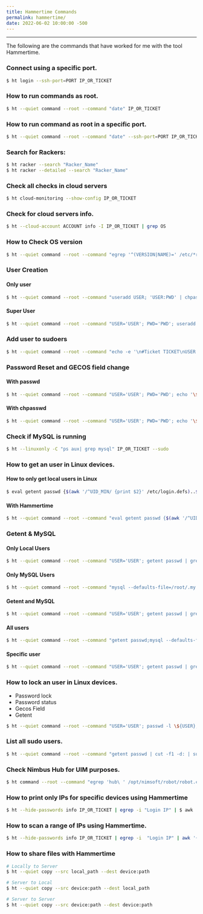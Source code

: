 ```yaml
---
title: Hammertime Commands
permalink: hammertime/
date: 2022-06-02 10:00:00 -500
---
```

---
The following are the commands that have worked for me with the tool Hammertime.

### Connect using a specific port.
```sh
$ ht login --ssh-port=PORT IP_OR_TICKET
```

### How to run commands as root.
```sh
$ ht --quiet command --root --command "date" IP_OR_TICKET
```

### How to run command as root in a specific port.
```sh
$ ht --quiet command --root --command "date" --ssh-port=PORT IP_OR_TICKET
```

### Search for Rackers:
```sh
$ ht racker --search "Racker_Name"
$ ht racker --detailed --search "Racker_Name"
```

### Check all checks in cloud servers
```sh
$ ht cloud-monitoring --show-config IP_OR_TICKET
```

### Check for cloud servers info.
```sh
$ ht --cloud-account ACCOUNT info -I IP_OR_TICKET | grep OS
```

### How to Check OS version
```sh
$ ht --quiet command --root --command "egrep '^(VERSION|NAME)=' /etc/*release;" IP_OR_TICKET
```

### User Creation

#### Only user
```sh
$ ht --quiet command --root --command "useradd USER; 'USER:PWD' | chpasswd; chage -l USER" IP_OR_TICKET
```

#### Super User
```sh
$ ht --quiet command --root --command "USER='USER'; PWD='PWD'; useradd -c 'Created as per TICKET' \${USER}; echo 'USER:\${PWD}' | chpasswd; chage -l \${USER} | head -1; getent passwd \${USER}; echo -e '\n#Ticket TICKET\nUSER ALL=(ALL) ALL' >> /etc/sudoers; tail -2 /etc/sudoers; sudo -l -U \${USER} | tail -2; visudo -c;" IP_OR_TICKET
```

### Add user to sudoers
```sh
$ ht --quiet command --root --command "echo -e '\n#Ticket TICKET\nUSER  ALL=(ALL) ALL' >> /etc/sudoers; tail -2 /etc/sudoers; sudo -l -U adm_kala" IP_OR_TICKET
```

### Password Reset and GECOS field change

#### With passwd
```sh
$ ht --quiet command --root --command "USER='USER'; PWD='PWD'; echo '\${PWD}' | passwd --stdin \${USER}; chage -l \${USER} | head -2; usermod -c  'USER_NAME - TICKET' \${USER};" IP_OR_TICKET
```

#### With chpasswd
```sh
$ ht --quiet command --root --command "USER='USER'; PWD='PWD'; echo '\${USER}:\${PWD}' | chpasswd; chage -l \${USER} | head -2; usermod -c  'USER_NAME - TICKET' \${USER};" IP_OR_TICKET
```

### Check if MySQL is running
```sh
$ ht --linuxonly -C "ps aux| grep mysql" IP_OR_TICKET --sudo
```

### How to get an user in Linux devices.

#### How to only get local users in Linux
```sh
$ eval getent passwd {$(awk '/^UID_MIN/ {print $2}' /etc/login.defs)..$(awk '/^UID_MAX/ {print $2}' /etc/login.defs)};
```

#### With Hammertime
```sh
$ ht --quiet command --root --command "eval getent passwd {$(awk '/^UID_MIN/ {print $2}' /etc/login.defs)..$(awk '/^UID_MAX/ {print $2}' /etc/login.defs)};" IP_OR_TICKET
```

### Getent & MySQL

#### Only Local Users
```sh
$ ht --quiet command --root --command "USER='USER'; getent passwd | grep -iE \${USER};" IP_OR_TICKET
```

#### Only MySQL Users
```sh
$ ht --quiet command --root --command "mysql --defaults-file=/root/.my.cnf -e 'select user,host from mysql.user;' " IP_OR_TICKET
```

#### Getent and MySQL
```sh
$ ht --quiet command --root --command "USER='USER'; getent passwd | grep -iE \${USER};' | grep -iE \${USER}" IP_OR_TICKET 
```

#### All users
```sh
$ ht --quiet command --root --command "getent passwd;mysql --defaults-file=/root/.my.cnf -e 'select user,host from mysql.user;' " IP_OR_TICKET
```

#### Specific user
```sh
$ ht --quiet command --root --command "USER='USER'; getent passwd | grep -iE \${USER}; mysql --defaults-file=/root/.my.cnf -e 'select user,host from mysql.user;' | grep -iE \${USER}" IP_OR_TICKET
```

### How to lock an user in Linux devices.
- Password lock
- Password status
- Gecos Field
- Getent

```sh
$ ht --quiet command --root --command "USER='USER'; passwd -l \${USER}; chage -E0 \${USER}; passwd --status \${USER}; usermod -c 'Disabled as per TICKET' \${USER}; usermod -s /bin/false \${USER}; getent passwd \${USER};" IP_OR_TICKET
```

### List all sudo users.
```sh
$ ht --quiet command --root --command "getent passwd | cut -f1 -d: | sudo xargs -L1 sudo -l -U | grep -v 'not allowed' | grep -i -A1 'run the following commands'" IP_OR_TICKET
```

### Check Nimbus Hub for UIM purposes.
```sh
$ ht command --root --command "egrep 'hub\ ' /opt/nimsoft/robot/robot.cfg" IP_OR_TICKET
```

### How to print only IPs for specific devices using Hammertime
```sh
$ ht --hide-passwords info IP_OR_TICKET | egrep -i "Login IP" | $ awk '{print $3}'
```

### How to scan a range of IPs using Hammertime.
```sh
$ ht --hide-passwords info IP_OR_TICKET | egrep -i  "Login IP" | awk '{print $3}' > scan.txt
```

### How to share files with Hammertime
```sh
# Locally to Server
$ ht --quiet copy --src local_path --dest device:path

# Server to Local
$ ht --quiet copy --src device:path --dest local_path

# Server to Server
$ ht --quiet copy --src device:path --dest device:path
```
